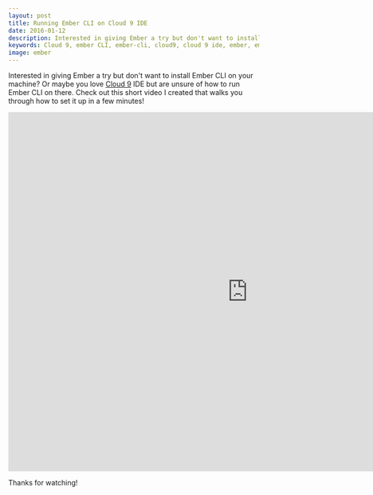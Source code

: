```yaml
---
layout: post
title: Running Ember CLI on Cloud 9 IDE
date: 2016-01-12
description: Interested in giving Ember a try but don't want to install Ember CLI on your machine? Or maybe you love Cloud 9 IDE but are unsure of how to run Ember CLI on there. Check out this short video I created that walks you through how to set it up in a few minutes!
keywords: Cloud 9, ember CLI, ember-cli, cloud9, cloud 9 ide, ember, ember js, ember.js, emberJS, install ember cli on cloud 9
image: ember
---
```


Interested in giving Ember a try but don't want to install Ember CLI on your machine? Or maybe you love <a href="https://c9.io" target="_blank">Cloud 9</a> IDE but are unsure of how to run Ember CLI on there. Check out this short video I created that walks you through how to set it up in a few minutes!

<iframe width="960" height="720" src="https://www.youtube.com/embed/d7xD7O2UZfE" frameborder="0" allowfullscreen></iframe>

Thanks for watching!
